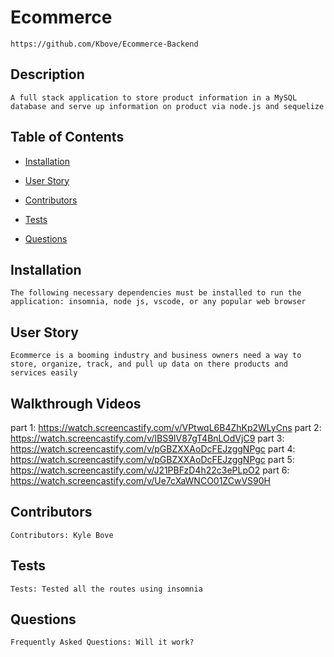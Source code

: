 # Ecommerce
    https://github.com/Kbove/Ecommerce-Backend
    
## Description
    A full stack application to store product information in a MySQL database and serve up information on product via node.js and sequelize
    
## Table of Contents
    
* [Installation](#Installation)
    
* [User Story](#Usage)

* [Contributors](#Contributors)
    
* [Tests](#Tests)
    
* [Questions](#Question)
    
## Installation <a id="Installation"></a>
    The following necessary dependencies must be installed to run the application: insomnia, node js, vscode, or any popular web browser
    
## User Story <a id="Usage"></a>
    Ecommerce is a booming industry and business owners need a way to store, organize, track, and pull up data on there products and services easily

## Walkthrough Videos
part 1: https://watch.screencastify.com/v/VPtwqL6B4ZhKp2WLyCns
part 2: https://watch.screencastify.com/v/IBS9IV87gT4BnLOdVjC9
part 3: https://watch.screencastify.com/v/pGBZXXAoDcFEJzggNPgc
part 4: https://watch.screencastify.com/v/pGBZXXAoDcFEJzggNPgc
part 5: https://watch.screencastify.com/v/J21PBFzD4h22c3ePLpO2
part 6: https://watch.screencastify.com/v/Ue7cXaWNCO01ZCwVS90H
    
## Contributors <a id="Contributors"></a>
    Contributors: Kyle Bove
    
## Tests <a id="Tests"></a>
    Tests: Tested all the routes using insomnia
    
## Questions <a id="Question"></a>
    Frequently Asked Questions: Will it work?
    
